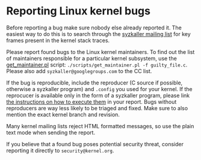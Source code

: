 # Reporting Linux kernel bugs

Before reporting a bug make sure nobody else already reported it. The easiest way to do this is to search through the [syzkaller mailing list](https://groups.google.com/forum/#!forum/syzkaller) for key frames present in the kernel stack traces.

Please report found bugs to the Linux kernel maintainers.
To find out the list of maintainers responsible for a particular kernel subsystem, use the [get_maintainer.pl](https://github.com/torvalds/linux/blob/master/scripts/get_maintainer.pl) script: `./scripts/get_maintainer.pl -f guilty_file.c`.
Please also add `syzkaller@googlegroups.com` to the CC list.

If the bug is reproducible, include the reproducer (C source if possible, otherwise a syzkaller program) and `.config` you used for your kernel.
If the reprocucer is available only in the form of a syzkaller program, please link [the instructions on how to execute them](executing_syzkaller_programs.md) in your report.
Bugs without reproducers are way less likely to be triaged and fixed.
Make sure to also mention the exact kernel branch and revision.

Many kernel mailing lists reject HTML formatted messages, so use the plain text mode when sending the report.

If you believe that a found bug poses potential security threat, consider reporting it directly to `security@kernel.org`.
